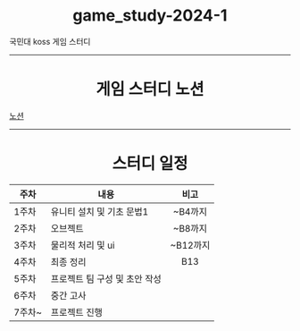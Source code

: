 # <center>game_study-2024-1</center>

국민대 koss 게임 스터디
___
# <center>게임 스터디 노션</center>
[노션](https://www.notion.so/kmukoss/8751501d96fe4ab78a821a29f0d498cc)
___
# <center>스터디 일정</center>

|주차|내용|비고|
|---|---|:---:|
|1주차|유니티 설치 및 기초 문법1|~B4까지|
|2주차|오브젝트|~B8까지|
|3주차|물리적 처리 및 ui|~B12까지|
|4주차|최종 정리|B13|
|5주차|프로젝트 팀 구성 및 초안 작성| |
|6주차|중간 고사| |
|7주차~|프로젝트 진행| |
